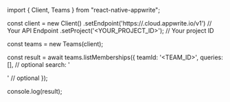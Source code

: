 import { Client, Teams } from "react-native-appwrite";

const client = new Client()
    .setEndpoint('https://<REGION>.cloud.appwrite.io/v1') // Your API Endpoint
    .setProject('<YOUR_PROJECT_ID>'); // Your project ID

const teams = new Teams(client);

const result = await teams.listMemberships({
    teamId: '<TEAM_ID>',
    queries: [], // optional
    search: '<SEARCH>' // optional
});

console.log(result);
